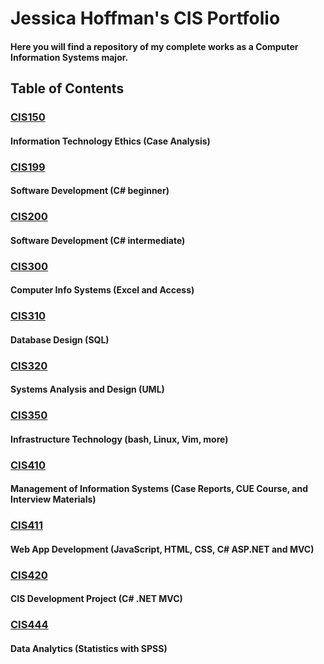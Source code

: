 # Jessica Hoffman's CIS Portfolio

#### Here you will find a repository of my complete works as a Computer Information Systems major.


## Table of Contents

### [CIS150](https://github.com/jhhoff02/cis-portfolio/tree/master/CIS150)
#### Information Technology Ethics (Case Analysis)


### [CIS199](https://github.com/jhhoff02/cis-portfolio/tree/master/CIS199)
#### Software Development (C# beginner)


### [CIS200](https://github.com/jhhoff02/cis-portfolio/tree/master/CIS200)
#### Software Development (C# intermediate)


### [CIS300](https://github.com/jhhoff02/cis-portfolio/tree/master/CIS300)
#### Computer Info Systems (Excel and Access)


### [CIS310](https://github.com/jhhoff02/cis-portfolio/tree/master/CIS310)
#### Database Design (SQL)


### [CIS320](https://github.com/jhhoff02/cis-portfolio/tree/master/CIS320)
#### Systems Analysis and Design (UML)


### [CIS350](https://github.com/jhhoff02/cis-portfolio/tree/master/CIS350)
#### Infrastructure Technology (bash, Linux, Vim, more)


### [CIS410](https://github.com/jhhoff02/cis-portfolio/tree/master/CIS410)
#### Management of Information Systems (Case Reports, CUE Course, and Interview Materials)


### [CIS411](https://github.com/jhhoff02/cis-portfolio/tree/master/CIS411)
#### Web App Development (JavaScript, HTML, CSS, C# ASP.NET and MVC)


### [CIS420](https://github.com/jhhoff02/cis-portfolio/tree/master/CIS420)
#### CIS Development Project (C# .NET MVC)


### [CIS444](https://github.com/jhhoff02/cis-portfolio/tree/master/CIS444)
#### Data Analytics (Statistics with SPSS)

